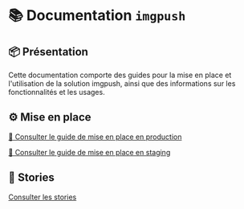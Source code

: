 # 📚 Documentation `imgpush`

## 📦 Présentation

Cette documentation comporte des guides pour la mise en place et l'utilisation de la solution imgpush, ainsi que des informations sur les fonctionnalités et les usages.

## ⚙️ Mise en place

[🚀 Consulter le guide de mise en place en production](SETUP_PROD.md)

[🧪 Consulter le guide de mise en place en staging](SETUP_STAGING.md)

## 📖 Stories

[Consulter les stories](STORIES.md)
